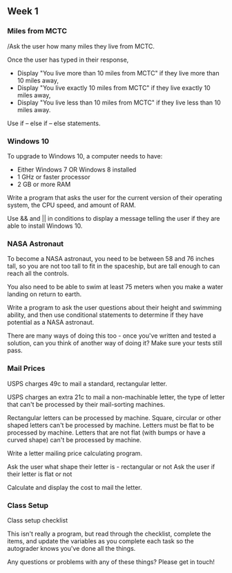 ## Week 1

### Miles from MCTC

/Ask the user how many miles they live from MCTC.

 Once the user has typed in their response,

 *	Display "You live more than 10 miles from MCTC" if they live more than 10 miles away,
 *	Display "You live exactly 10 miles from MCTC" if they live exactly 10 miles away,
 *	Display "You live less than 10 miles from MCTC" if they live less than 10 miles away.

 Use if – else if – else statements.

 
 
### Windows 10 


 To upgrade to Windows 10, a computer needs to have:

 *	Either Windows 7 OR Windows 8 installed
 *	1 GHz or faster processor
 *	2 GB or more RAM

 Write a program that asks the user for the current version of their
 operating system, the CPU speed, and amount of RAM.

 Use && and || in conditions to display a message telling the user
 if they are able to install Windows 10.

 
 
### NASA Astronaut
 
  To become a NASA astronaut, you need to be between 58 and 76 inches tall, so you
  are not too tall to fit in the spaceship, but are tall enough to can reach all the controls.
 
  You also need to be able to swim at least 75 meters when you make a water landing on return to earth.
 
  Write a program to ask the user questions about their height and swimming ability,
  and then use conditional statements to determine if they have potential as a NASA astronaut.
 
  There are many ways of doing this too - once you've written and tested a solution,
  can you think of another way of doing it? Make sure your tests still pass.


### Mail Prices

 USPS charges 49c to mail a standard, rectangular letter.

 USPS charges an extra 21c to mail a non-machinable letter,
 the type of letter that can't be processed by their mail-sorting machines.

 Rectangular letters can be processed by machine. Square, circular or other shaped letters can't be processed by machine.
 Letters must be flat to be processed by machine. Letters that are not flat (with bumps or have a curved shape) can't be processed by machine.

 Write a letter mailing price calculating program.

 Ask the user what shape their letter is - rectangular or not
 Ask the user if their letter is flat or not

 Calculate and display the cost to mail the letter.
 
### Class Setup
 
 Class setup checklist
 
  This isn't really a program, but read through the checklist, complete the items, and update
  the variables as you complete each task so the autograder knows you've done all the things.
 
  Any questions or problems with any of these things? Please get in touch!
 